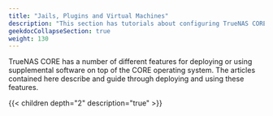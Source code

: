 ```yaml
---
title: "Jails, Plugins and Virtual Machines"
description: "This section has tutorials about configuring TrueNAS CORE jails, specialized jails called plugins, and virtual machines for full operating system deployments."
geekdocCollapseSection: true
weight: 130
---
```


TrueNAS CORE has a number of different features for deploying or using supplemental software on top of the CORE operating system.
The articles contained here describe and guide through deploying and using these features.

{{< children depth="2" description="true" >}}
